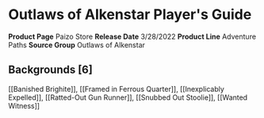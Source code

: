 ﻿---
id: '117'
name: Outlaws of Alkenstar Player's Guide
rarity: Common
source: null
trait: null
type: Source

---
# Outlaws of Alkenstar Player's Guide

**Product Page** Paizo Store
**Release Date** 3/28/2022
**Product Line** Adventure Paths
**Source Group** Outlaws of Alkenstar

## Backgrounds [6]

[[Banished Brighite]], [[Framed in Ferrous Quarter]], [[Inexplicably Expelled]], [[Ratted-Out Gun Runner]], [[Snubbed Out Stoolie]], [[Wanted Witness]]